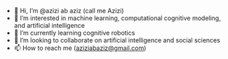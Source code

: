 - 👋 Hi, I’m @azizi ab aziz (call me Azizi)
- 👀 I’m interested in machine learning, computational cognitive modeling, and artificial intelligence
- 🌱 I’m currently learning cognitive robotics
- 💞️ I’m looking to collaborate on artificial intelligence and social sciences
- 📫 How to reach me (aziziabaziz@gmail.com)

<!---
aziziabaziz/aziziabaziz is a ✨ special ✨ repository because its `README.md` (this file) appears on your GitHub profile.
You can click the Preview link to take a look at your changes.
--->
